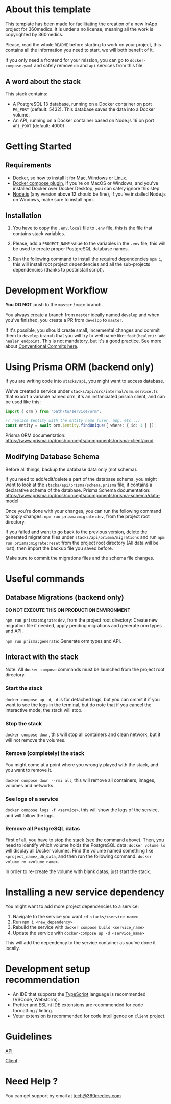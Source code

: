 # About this template

This template has been made for facilitating the creation of a new InApp project for 360medics. It is under a no license, meaning all the work is copyrighted by 360medics.

Please, read the whole `README` before starting to work on your project, this contains all the information you need to start, we will both benefit of it.

If you only need a frontend for your mission, you can go to `docker-compose.yaml` and safely remove `db` and `api` services from this file.

## A word about the stack

This stack contains:

- A PostgreSQL 13 database, running on a Docker container on port `PG_PORT` (default: 5432). This database saves the data into a Docker volume.
- An API, running on a Docker container based on Node.js 16 on port `API_PORT` (default: 4000)

# Getting Started

## Requirements

- [Docker](https://www.docker.com/), se how to install it for [Mac](https://docs.docker.com/desktop/mac/install/), [Windows](https://docs.docker.com/desktop/windows/install/) or [Linux](https://docs.docker.com/engine/install/#server).
- [Docker compose plugin](https://docs.docker.com/compose/cli-command/#installing-compose-v2), if you're on MacOS or Windows, and you've installed Docker over Docker Desktop, you can safely ignore this step.
- [Node.js](https://nodejs.org/en/download/) (any version above 12 should be fine), if you've installed Node.js on Windows, make sure to install npm.

## Installation

1.  You have to copy the `.env.local` file to `.env` file, this is the file that contains stack variables.

2.  Please, add a `PROJECT_NAME` value to the variables in the `.env` file, this will be used to create proper PostgreSQL database names.

3.  Run the following command to install the required dependencies `npm i`, this will install root project dependencies and all the sub-projects dependencies (thanks to postinstall script).

# Development Workflow

**You DO NOT** push to the `master` / `main` branch.

You always create a branch from `master` ideally named `develop` and when you've finished, you create a PR from `develop` to `master`.

If it's possible, you should create small, incremental changes and commit them to `develop` branch that you will try to well name like: `feat(healer): add healer endpoint`. This is not mandatory, but it's a good practice. See more about [Conventional Commits here](https://www.conventionalcommits.org/en/v1.0.0/).

# Using Prisma ORM (backend only)

If you are writing code into `stacks/api`, you might want to access database.

We've created a service under `stacks/api/src/internal/orm.service.ts` that export a variable named orm, it's an instanciated prisma client, and can be used like this:

```ts
import { orm } from "path/to/service/orm";

// replace $entity with the entity name (user, app, etc...)
const entity = await orm.$entity.findUnique({ where: { id: 1 } });
```

Prisma ORM documentation: https://www.prisma.io/docs/concepts/components/prisma-client/crud

## Modifying Database Schema

Before all things, backup the database data only (not schema).

If you need to add/edit/delete a part of the database schema, you might want to look at the `stacks/api/prisma/schema.prisma` file, it contains a declarative schema of the database. Prisma Schema documentation: https://www.prisma.io/docs/concepts/components/prisma-schema/data-model

Once you're done with your changes, you can run the following command to apply changes: `npm run prisma:migrate:dev`, from the project root directory.

If you failed and want to go back to the previous version, delete the generated migrations files under `stacks/api/prisma/migrations` and run `npm run prisma:migrate:reset` from the project root directory (All data will be lost), then import the backup file you saved before.

Make sure to commit the migrations files and the schema file changes.

# Useful commands

## Database Migrations (backend only)

**DO NOT EXECUTE THIS ON PRODUCTION ENVIRONMENT**

`npm run prisma:migrate:dev`, from the project root directory: Create new migration file if needed, apply pending migrations and generate orm types and API.

`npm run prisma:generate`: Generate orm types and API.

## Interact with the stack

Note: All `docker compose` commands must be launched from the project root directory.

### Start the stack

`docker compose up -d`, `-d` is for detached logs, but you can ommit it if you want to see the logs in the terminal, but do note that if you cancel the interactive mode, the stack will stop.

### Stop the stack

`docker compose down`, this will stop all containers and clean network, but it will not remove the volumes.

### Remove (completely) the stack

You might come at a point where you wrongly played with the stack, and you want to remove it.

`docker compose down --rmi all`, this will remove all containers, images, volumes and networks.

### See logs of a service

`docker compose logs -f <service>`, this will show the logs of the service, and will follow the logs.

### Remove all PostgreSQL datas

First of all, you have to stop the stack (see the command above). Then, you need to identify which volume holds the PostgreSQL data: `docker volume ls` will display all Docker volumes. Find the volume named something like `<project_name>_db_data`, and then run the following command: `docker volume rm <volume_name>`.

In order to re-create the volume with blank datas, just start the stack.

# Installing a new service dependency

You might want to add more project dependencies to a service:

1.  Navigate to the service you want `cd stacks/<service_name>`
2.  Run `npm i <new_dependency>`
3.  Rebuild the service with `docker compose build <service_name>`
4.  Update the service with `docker-compose up -d <service_name>`

This will add the dependency to the service container as you've done it locally.

# Development setup recommendation

- An IDE that supports the [TypeScript](https://www.typescriptlang.org/) language is recommended (VSCode, Webstorm).
- Prettier and ESLint IDE extensions are recommended for code formatting / linting.
- Vetur extension is recommended for code intelligence on `client` project.

# Guidelines

[API](./stacks/api/GUIDELINES.md)

[Client](./stacks/client/GUIDELINES.md)

# Need Help ?

You can get support by email at [tech@360medics.com](mailto:tech@360medics.com)
